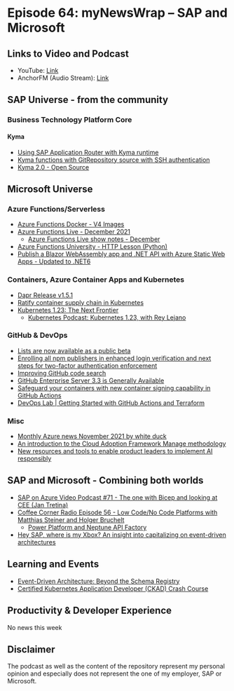 # Episode 64: myNewsWrap – SAP and Microsoft

## Links to Video and Podcast

* YouTube: [Link](https://youtu.be/ua9zNKEHux0)
* AnchorFM (Audio Stream): [Link](https://anchor.fm/christian-lechner/episodes/myNewsWrap--SAP-and-Microsoft-Episode-64-e1bie0f)

## SAP Universe - from the community

### Business Technology Platform Core

#### Kyma

* [Using SAP Application Router with Kyma runtime](https://blogs.sap.com/2021/12/09/using-sap-application-router-with-kyma-runtime/)
* [Kyma functions with GitRepository source with SSH authentication](https://blogs.sap.com/2021/12/08/kyma-functions-with-gitrepository-source-with-ssh-authentication./)
* [Kyma 2.0 - Open Source](https://kyma-project.io/blog/2021/12/7/release-notes-20/)

## Microsoft Universe

### Azure Functions/Serverless

* [Azure Functions Docker - V4 Images](https://github.com/Azure/azure-functions-docker)
* [Azure Functions Live - December 2021](https://youtu.be/a8qjcNeOlqA)
  * [Azure Functions Live show notes - December](https://gist.github.com/anthonychu/6affbe8b9a7799566cc8561211865716#file-azure-functions-live-show-notes-md)
* [Azure Functions University - HTTP Lesson (Python)](https://youtu.be/fDnPGeRTwHc)
* [Publish a Blazor WebAssembly app and .NET API with Azure Static Web Apps - Updated to .NET6](https://docs.microsoft.com/learn/modules/publish-app-service-static-web-app-api-dotnet/)

### Containers, Azure Container Apps and Kubernetes

* [Dapr Release v1.5.1](https://github.com/dapr/dapr/releases/tag/v1.5.1)
* [Ratify container supply chain in Kubernetes](https://cloudblogs.microsoft.com/opensource/2021/12/09/ratify-container-supply-chain-in-kubernetes/)
* [Kubernetes 1.23: The Next Frontier](https://kubernetes.io/blog/2021/12/07/kubernetes-1-23-release-announcement/)
  * [Kubernetes Podcast: Kubernetes 1.23, with Rey Lejano](https://kubernetespodcast.com/episode/167-kubernetes-1.23/)

### GitHub & DevOps

* [Lists are now available as a public beta](https://github.blog/changelog/2021-12-09-lists-are-now-available-as-a-public-beta/)
* [Enrolling all npm publishers in enhanced login verification and next steps for two-factor authentication enforcement](https://github.blog/2021-12-07-enrolling-npm-publishers-enhanced-login-verification-two-factor-authentication-enforcement/)
* [Improving GitHub code search](https://github.blog/2021-12-08-improving-github-code-search/)
* [GitHub Enterprise Server 3.3 is Generally Available](https://github.blog/changelog/2021-12-07-github-enterprise-server-3-3-is-generally-available/)
* [Safeguard your containers with new container signing capability in GitHub Actions](https://github.blog/2021-12-06-safeguard-container-signing-capability-actions/)
* [DevOps Lab | Getting Started with GitHub Actions and Terraform](https://youtu.be/QcBtWX72dRw)

### Misc

* [Monthly Azure news November 2021 by white duck](https://whiteduck.de/monthly-azure-news-november-2021/)
* [An introduction to the Cloud Adoption Framework Manage methodology](https://www.thomasmaurer.ch/2021/12/an-introduction-to-the-cloud-adoption-framework-manage-methodology/)
* [New resources and tools to enable product leaders to implement AI responsibly](https://azure.microsoft.com/blog/new-resources-and-tools-to-enable-product-leaders-to-implement-ai-responsibly/)

## SAP and Microsoft - Combining both worlds

* [SAP on Azure Video Podcast #71 - The one with Bicep and looking at CEE (Jan Tretina)](https://youtu.be/UaXYU2JJ4WI)
* [Coffee Corner Radio Episode 56 - Low Code/No Code Platforms with Matthias Steiner and Holger Bruchelt](https://anchor.fm/sap-community-podcast/episodes/Episode-56---Low-CodeNo-Code-Platforms-with-Matthias-Steiner-and-Holger-Bruchelt-e1bh0k0)
  * [Power Platform and Neptune API Factory](https://github.com/hobru/Power-Platform-Neptune-API-Factory)
* [Hey SAP, where is my Xbox? An insight into capitalizing on event-driven architectures](https://blogs.sap.com/2021/12/09/hey-sap-where-is-my-xbox-an-insight-into-capitalizing-on-event-driven-architectures/)

## Learning and Events

* [Event-Driven Architecture: Beyond the Schema Registry](https://www.boyney.io/blog/2021-12-05-documenting-events)
* [Certified Kubernetes Application Developer (CKAD) Crash Course](https://github.com/bmuschko/ckad-crash-course)

## Productivity & Developer Experience

No news this week

## Disclaimer

The podcast as well as the content of the repository represent my personal opinion and especially does not represent the one of my employer, SAP or Microsoft.
